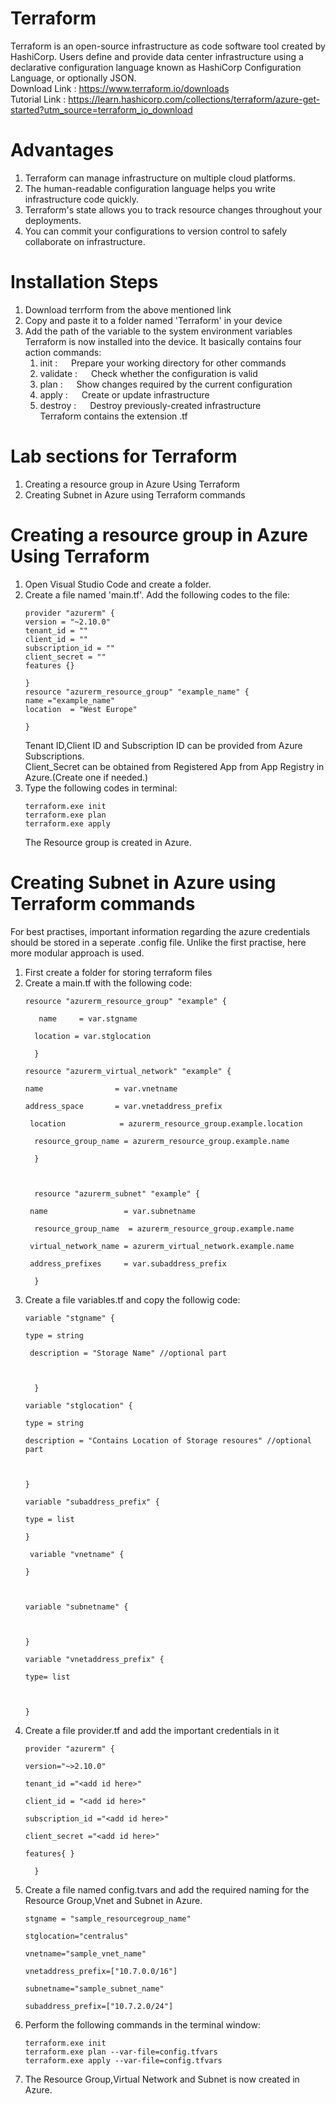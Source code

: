 # Terraform
  Terraform is an open-source infrastructure as code software tool created by HashiCorp. Users define and provide data center infrastructure using a declarative configuration language known as HashiCorp Configuration Language, or optionally JSON.
 <br> Download Link : https://www.terraform.io/downloads 
 <br> Tutorial Link : https://learn.hashicorp.com/collections/terraform/azure-get-started?utm_source=terraform_io_download
 # Advantages
  1. Terraform can manage infrastructure on multiple cloud platforms.
  2. The human-readable configuration language helps you write infrastructure code quickly.
  3. Terraform's state allows you to track resource changes throughout your deployments.
  4. You can commit your configurations to version control to safely collaborate on infrastructure.
  
  # Installation Steps
  1. Download terrform from the above mentioned link
  2. Copy and paste it to a folder named 'Terraform' in your device
  3. Add the path of the variable to the system environment variables
  <br>Terraform is now installed into the device. It basically contains four action commands:
      1. init :  &emsp;  Prepare your working directory for other commands
      2. validate : &emsp; Check whether the configuration is valid
      3. plan : &emsp;   Show changes required by the current configuration
      4. apply :  &emsp;  Create or update infrastructure
      5. destroy : &emsp;  Destroy previously-created infrastructure
  <br>Terraform contains the extension .tf
  # Lab sections for Terraform
   1. Creating a resource group in Azure Using Terraform
   2. Creating Subnet in Azure using Terraform commands
   
  # Creating a resource group in Azure Using Terraform
  1. Open Visual Studio Code and create a folder.
  2. Create a file named 'main.tf'. Add the following codes to the file:
     ```
     provider "azurerm" {
     version = "~2.10.0"
     tenant_id = ""
     client_id = ""
     subscription_id = ""
     client_secret = ""
     features {}
  
     }
     resource "azurerm_resource_group" "example_name" {
     name ="example_name"
     location  = "West Europe"
  
     }
     ```
     Tenant ID,Client ID and Subscription ID can be provided from Azure Subscriptions.
     <br>Client_Secret can be obtained from Registered App from App Registry in Azure.(Create one if needed.)
   3. Type the following codes in terminal:
        ```
        terraform.exe init 
        terraform.exe plan 
        terraform.exe apply
        ```
      The Resource group is created in Azure.
  # Creating Subnet in Azure using Terraform commands
  For best practises, important information regarding the azure credentials should be stored in a seperate .config file. Unlike the first practise, here more modular approach is used.
  1. First create a folder for storing terraform files
  2. Create a main.tf with the following code:
      ```
      resource "azurerm_resource_group" "example" {

         name     = var.stgname

        location = var.stglocation  

        }

      resource "azurerm_virtual_network" "example" {

      name                = var.vnetname

      address_space       = var.vnetaddress_prefix

       location            = azurerm_resource_group.example.location

        resource_group_name = azurerm_resource_group.example.name

        }



        resource "azurerm_subnet" "example" {

       name                 = var.subnetname

        resource_group_name  = azurerm_resource_group.example.name

       virtual_network_name = azurerm_virtual_network.example.name

       address_prefixes     = var.subaddress_prefix

        }
     ```
   3. Create a file variables.tf and copy the followig code:
      ```
      variable "stgname" {

      type = string

       description = "Storage Name" //optional part



        }

      variable "stglocation" {

      type = string

      description = "Contains Location of Storage resoures" //optional part

  

      }

      variable "subaddress_prefix" {

      type = list

      }

       variable "vnetname" {

      }



      variable "subnetname" {

   

      }

      variable "vnetaddress_prefix" {

      type= list

   

      }
      ```
   4. Create a file provider.tf and add the important credentials in it
      ```
      provider "azurerm" {

      version="~>2.10.0"

      tenant_id ="<add id here>"

      client_id = "<add id here>"

      subscription_id ="<add id here>"

      client_secret ="<add id here>"

      features{ }

        }
      ```
   5. Create a file named config.tvars and add the required naming for the Resource Group,Vnet and Subnet in Azure.
      ```
      stgname = "sample_resourcegroup_name"

      stglocation="centralus"

      vnetname="sample_vnet_name"

      vnetaddress_prefix=["10.7.0.0/16"]

      subnetname="sample_subnet_name"

      subaddress_prefix=["10.7.2.0/24"]
      ```  
   6. Perform the following commands in the terminal window:
      ```
      terraform.exe init
      terraform.exe plan --var-file=config.tfvars
      terraform.exe apply --var-file=config.tfvars
      ```
   7. The Resource Group,Virtual Network and Subnet is now created in Azure.
